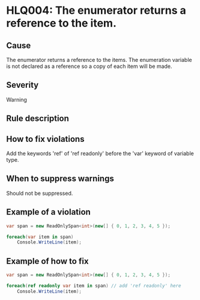 ﻿# HLQ004: The enumerator returns a reference to the item.

## Cause

The enumerator returns a reference to the items. The enumeration variable is not declared as a reference so a copy of each item will be made.

## Severity

Warning

## Rule description

## How to fix violations

Add the keywords 'ref' of 'ref readonly' before the 'var' keyword of variable type.

## When to suppress warnings

Should not be suppressed. 

## Example of a violation

```csharp
var span = new ReadOnlySpan<int>(new[] { 0, 1, 2, 3, 4, 5 });

foreach(var item in span)
    Console.WriteLine(item);
```

## Example of how to fix

```csharp
var span = new ReadOnlySpan<int>(new[] { 0, 1, 2, 3, 4, 5 });

foreach(ref readonly var item in span) // add 'ref readonly' here
    Console.WriteLine(item);
```

